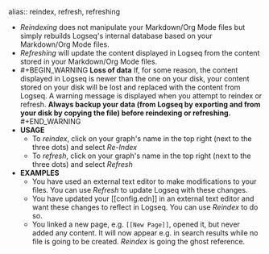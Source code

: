alias:: reindex, refresh, refreshing

- _Reindexing_ does not manipulate your Markdown/Org Mode files but simply rebuilds Logseq's internal database based on your Markdown/Org Mode files.
- _Refreshing_ will update the content displayed in Logseq from the content stored in your Markdown/Org Mode files.
- #+BEGIN_WARNING
  **Loss of data**
  If, for some reason, the content displayed in Logseq is newer than the one on your disk, your content stored on your disk will be lost and replaced with the content from Logseq. A warning message is displayed when you attempt to reindex or refresh.
  **Always backup your data (from Logseq by exporting and from your disk by copying the file) before reindexing or refreshing.**
  #+END_WARNING
- **USAGE**
	- To _reindex_, click on your graph's name in the top right (next to the three dots) and select _Re-Index_
	- To _refresh_, click on your graph's name in the top right (next to the three dots) and select _Refresh_
- **EXAMPLES**
	- You have used an external text editor to make modifications to your files. You can use _Refresh_ to update Logseq with these changes.
	- You have updated your [[config.edn]] in an external text editor and want these changes to reflect in Logseq. You can use _Reindex_ to do so.
	- You linked a new page, e.g. `[[New Page]]`, opened it, but never added any content. It will now appear e.g. in search results while no file is going to be created. _Reindex_ is going the ghost reference.